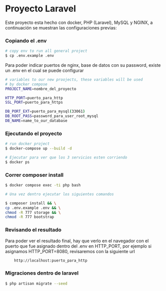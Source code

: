 # Proyecto Laravel

Este proyecto esta hecho con docker, PHP (Laravel), MySQL y NGINX, a continuación se muestran las configuraciones previas:

### Copiando el .env

```sh
# copy env to run all general project
$ cp .env.example .env
```

Para poder indicar puertos de nginx, base de datos con su password, existe un .env en el cual se puede configurar

```sh
# variables to our new proojects, these variables will be used 
# by docker compose
PROJECT_NAME=nombre_del_proyecto

HTTP_PORT=puerto_para_http
SSL_PORT=puerto_para_https

DB_PORT_EXT=puerto_para_mysql(33061)
DB_ROOT_PASS=password_para_user_root_mysql
DB_NAME=name_to_our_database
```

### Ejecutando el proyecto

```sh
# run docker project
$ docker-compose up --build -d

# Ejecutar para ver que los 3 servicios esten corriendo
$ docker ps 
```

### Correr composer install

```sh
$ docker compose exec -ti php bash

# Una vez dentro ejecutar los siguientes comandos

$ composer install && \
cp .env.example .env && \
chmod -R 777 storage && \
chmod -R 777 bootstrap
```

### Revisando el resultado

Para poder ver el resultado final, hay que verlo en el navegador con el puerto que fue asignado dentro del .env en HTTP_PORT, por ejemplo si asignamos HTTP_PORT=8080, revisaremos con la siguiente url

```sh
    http://localhost:puerto_para_http
```


### Migraciones dentro de laravel

```sh
$ php artisan migrate --seed
```
